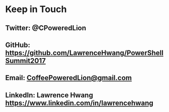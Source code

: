 # Keep in Touch
## Twitter: @CPoweredLion
## GitHub: https://github.com/LawrenceHwang/PowerShellSummit2017
## Email: CoffeePoweredLion@gmail.com

## LinkedIn: Lawrence Hwang https://www.linkedin.com/in/lawrencehwang
